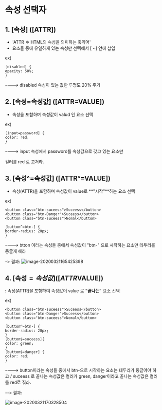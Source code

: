 # 속성 선택자

## 1. [속성] ([ATTR]) 

- 'ATTR => HTML의 속성을 의미하는 축약어'
- 요소들 중에 유일하게 있는 속성만 선택해서 [ ~] 안에 삽입

ex)  

```
[disabled] {
opacity: 50%; 
}
```

----> disabled 속성이 있는 값만 투명도 20% 주기

## 2. [속성=속성값] ([ATTR=VALUE])

- 속성을 포함하며 속성값이 valud 인 요소 선택

ex)

```
[input=password] {
color: red;
}
```

----> input 속성에서 password를 속성값으로 갖고 있는 요소만

컬러를 red 로 고쳐라.

## 3. [속성^=속성값] ([ATTR^=VALUE])

- 속성(ATTR)을 포함하며 속성값이 value로 **"시작"**하는 요소 선택

ex) 

``` 
<button class="btn-suceess">Suceess</button>
<button class="btn-Danger">Suceess</button>
<button class="btn-suceess">Nomal</button>
```

```
[button^=btn-] {
border-radius: 20px;
}
```

----> btton 이라는 속성들 중에서 속성값이 "btn-" 으로 시작하는 요소만 테두리를 둥글게 해라 

-> 결과: ![image-20200321165425398](C:\Users\강호승\AppData\Roaming\Typora\typora-user-images\image-20200321165425398.png)

## 4. [속성$=속성값] ([ATTR$VALUE])

: 속성(ATTR)을 포함하여 속성값이 value 로 **"끝나는"** 요소 선택

ex)

```
<button class="btn-suceess">Suceess</button>
<button class="btn-Danger">Suceess</button>
<button class="btn-suceess">Nomal</button>
```

```
[button^=btn-] {
border-radius: 20px;
}
[button$=suceess]{
color: green;
}
[button$=danger] {
color: red;
}
```

----> button이라는 속성들 중에서 btn-으로 시작하는 요소는 테두리가 둥글어야 하고 / suceess 로 끝나는 속성값은 컬러가 green, danger이라고 끝나는 속성값은 컬러를 red로 줘라.

--> 결과: 

![image-20200321170328504](C:\Users\강호승\AppData\Roaming\Typora\typora-user-images\image-20200321170328504.png)